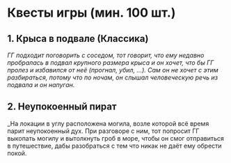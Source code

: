 ﻿# Квесты игры (мин. 100 шт.)

## 1. Крыса в подвале (Классика)
_ГГ подходит поговорить с соседом, тот говорит, что ему недавно пробралась в подвал крупного размера крыса и он хочет, что бы ГГ пролез и избавился от неё (прогнал, убил, ...). Сам он не хочет с этим разбираться, потому что по ночам, он слышал человеческую речь из подвала и он напуган._  
## 2. Неупокоенный пират
_На локации в углу расположена могила, возле которой всё время парит неупокоенный дух. При разговоре с ним, тот попросит ГГ выкопать могилу и вытолкнуть гроб в море, чтобы он смог отправиться в путешествие, дабы разобраться с тем что никак не даёт ему обрести покой.

